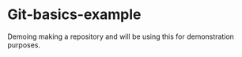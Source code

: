 # Git-basics-example
Demoing making a repository and will be using this for demonstration purposes. 
